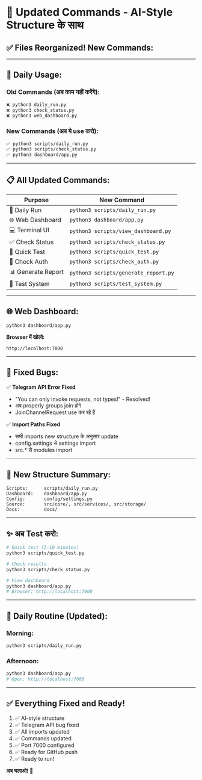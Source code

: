 # 🎯 Updated Commands - AI-Style Structure के साथ

## ✅ **Files Reorganized! New Commands:**

---

## 🚀 **Daily Usage:**

### **Old Commands (अब काम नहीं करेंगे):**
```bash
❌ python3 daily_run.py
❌ python3 check_status.py
❌ python3 web_dashboard.py
```

### **New Commands (अब ये use करो):**
```bash
✅ python3 scripts/daily_run.py
✅ python3 scripts/check_status.py
✅ python3 dashboard/app.py
```

---

## 📋 **All Updated Commands:**

| Purpose | New Command |
|---------|-------------|
| 📅 Daily Run | `python3 scripts/daily_run.py` |
| 🌐 Web Dashboard | `python3 dashboard/app.py` |
| 💻 Terminal UI | `python3 scripts/view_dashboard.py` |
| ✅ Check Status | `python3 scripts/check_status.py` |
| 🧪 Quick Test | `python3 scripts/quick_test.py` |
| 🔐 Check Auth | `python3 scripts/check_auth.py` |
| 📊 Generate Report | `python3 scripts/generate_report.py` |
| 🧪 Test System | `python3 scripts/test_system.py` |

---

## 🌐 **Web Dashboard:**

```bash
python3 dashboard/app.py
```

**Browser में खोलो:**
```
http://localhost:7000
```

---

## 🔧 **Fixed Bugs:**

✅ **Telegram API Error Fixed**
- "You can only invoke requests, not types!" - Resolved!
- अब properly groups join होंगे
- JoinChannelRequest use कर रहे हैं

✅ **Import Paths Fixed**
- सभी imports new structure के अनुसार update
- config.settings से settings import
- src.* से modules import

---

## 📁 **New Structure Summary:**

```
Scripts:      scripts/daily_run.py
Dashboard:    dashboard/app.py
Config:       config/settings.py
Source:       src/core/, src/services/, src/storage/
Docs:         docs/
```

---

## ✨ **अब Test करो:**

```bash
# Quick test (5-10 minutes)
python3 scripts/quick_test.py

# Check results
python3 scripts/check_status.py

# View dashboard
python3 dashboard/app.py
# Browser: http://localhost:7000
```

---

## 🎯 **Daily Routine (Updated):**

### Morning:
```bash
python3 scripts/daily_run.py
```

### Afternoon:
```bash
python3 dashboard/app.py
# Open: http://localhost:7000
```

---

## ✅ **Everything Fixed and Ready!**

1. ✅ AI-style structure
2. ✅ Telegram API bug fixed
3. ✅ All imports updated
4. ✅ Commands updated
5. ✅ Port 7000 configured
6. ✅ Ready for GitHub push
7. ✅ Ready to run!

**अब चलाओ! 🚀**

